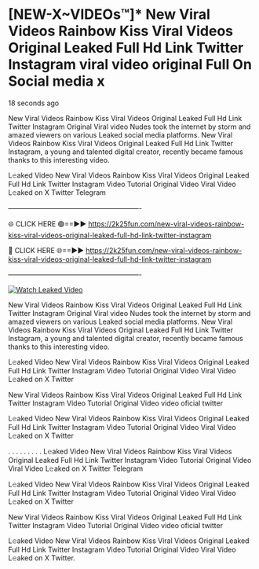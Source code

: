 # [NEW-X~VIDEOs™]* New Viral Videos Rainbow Kiss Viral Videos Original Leaked Full Hd Link Twitter Instagram viral video original Full On Social media x

18 seconds ago

New Viral Videos Rainbow Kiss Viral Videos Original Leaked Full Hd Link Twitter Instagram Original Viral video Nudes took the internet by storm and amazed viewers on various Leaked social media platforms. New Viral Videos Rainbow Kiss Viral Videos Original Leaked Full Hd Link Twitter Instagram, a young and talented digital creator, recently became famous thanks to this interesting video.

L𝚎aked Video New Viral Videos Rainbow Kiss Viral Videos Original Leaked Full Hd Link Twitter Instagram Video Tutorial Original Video Viral Video L𝚎aked on X Twitter Telegram

———————————————————-

🌐 CLICK HERE 🟢==►► https://2k25fun.com/new-viral-videos-rainbow-kiss-viral-videos-original-leaked-full-hd-link-twitter-instagram

🔴 CLICK HERE 🌐==►► https://2k25fun.com/new-viral-videos-rainbow-kiss-viral-videos-original-leaked-full-hd-link-twitter-instagram

———————————————————-

[![Watch Leaked Video](https://miro.medium.com/v2/resize:fit:828/format:webp/1*cilzJN44JGOrTw9NJCrNHA.gif "Watch Leaked Video")](https://2k25fun.com/new-viral-videos-rainbow-kiss-viral-videos-original-leaked-full-hd-link-twitter-instagram)

New Viral Videos Rainbow Kiss Viral Videos Original Leaked Full Hd Link Twitter Instagram Original Viral video Nudes took the internet by storm and amazed viewers on various Leaked social media platforms. New Viral Videos Rainbow Kiss Viral Videos Original Leaked Full Hd Link Twitter Instagram, a young and talented digital creator, recently became famous thanks to this interesting video.

L𝚎aked Video New Viral Videos Rainbow Kiss Viral Videos Original Leaked Full Hd Link Twitter Instagram Video Tutorial Original Video Viral Video L𝚎aked on X Twitter

New Viral Videos Rainbow Kiss Viral Videos Original Leaked Full Hd Link Twitter Instagram Video Tutorial Original Video video oficial twitter

L𝚎aked Video New Viral Videos Rainbow Kiss Viral Videos Original Leaked Full Hd Link Twitter Instagram Video Tutorial Original Video Viral Video L𝚎aked on X Twitter

. . . . . . . . . L𝚎aked Video New Viral Videos Rainbow Kiss Viral Videos Original Leaked Full Hd Link Twitter Instagram Video Tutorial Original Video Viral Video L𝚎aked on X Twitter Telegram

L𝚎aked Video New Viral Videos Rainbow Kiss Viral Videos Original Leaked Full Hd Link Twitter Instagram Video Tutorial Original Video Viral Video L𝚎aked on X Twitter

New Viral Videos Rainbow Kiss Viral Videos Original Leaked Full Hd Link Twitter Instagram Video Tutorial Original Video video oficial twitter

L𝚎aked Video New Viral Videos Rainbow Kiss Viral Videos Original Leaked Full Hd Link Twitter Instagram Video Tutorial Original Video Viral Video L𝚎aked on X Twitter.